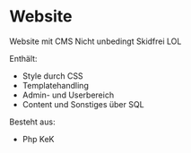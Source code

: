 # Website
Website mit CMS
Nicht unbedingt Skidfrei LOL

Enthält:
- Style durch CSS
- Templatehandling
- Admin- und Userbereich
- Content und Sonstiges über SQL

Besteht aus:
- Php KeK
